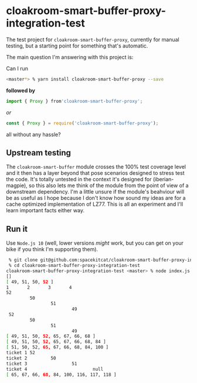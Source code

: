 # cloakroom-smart-buffer-proxy-integration-test

The test project for `cloakroom-smart-buffer-proxy`, currently for manual testing, but a starting point for something that's automatic.  

The main question I'm answering with this project is:

 Can I run
 
 ```bash
 <master*> % yarn install cloakroom-smart-buffer-proxy --save
 ```
 
  **followed by**
  
  ```js
  import { Proxy } from'cloakroom-smart-buffer-proxy';
  ``` 
  
  *or*
  
   ```js
   const { Proxy } = require('cloakroom-smart-buffer-proxy');
   ``` 
   
   all without any hassle?

## Upstream testing
The `cloakroom-smart-buffer` module crosses the 100% test coverage level and it then has a layer beyond that pose scenarios designed to stress test the code. It's totally untested in the context it's designed for (iberian-magpie), so this also lets me think of the module from the point of view of a downstream dependency. I'm a little unsure if the module's beahviour will be as useful as I hope because I don't know how sound my ideas are for a cache optimized implementation of LZ77. This is all an experiment and I'll learn important facts either way.

## Run it
Use `Node.js 10` (well, lower versions *might* work, but you can get on your bike if you think I'm supporting them).

```bash
 % git clone git@github.com:spacekitcat/cloakroom-smart-buffer-proxy-integration-test.git
 % cd cloakroom-smart-buffer-proxy-integration-test
cloakroom-smart-buffer-proxy-integration-test <master> % node index.js
[]
[ 49, 51, 50, 52 ]
1       2       3       4
52
         50
                 51
                         49
 52
         50
                 51
                         49
[ 49, 51, 50, 52, 65, 67, 66, 68 ]
[ 49, 51, 50, 52, 65, 67, 66, 68, 84 ]
[ 51, 50, 52, 65, 67, 66, 68, 84, 100 ]
ticket 1 52
ticket 2         50
ticket 3                 51
ticket 4                         null
[ 65, 67, 66, 68, 84, 100, 116, 117, 118 ]
````

